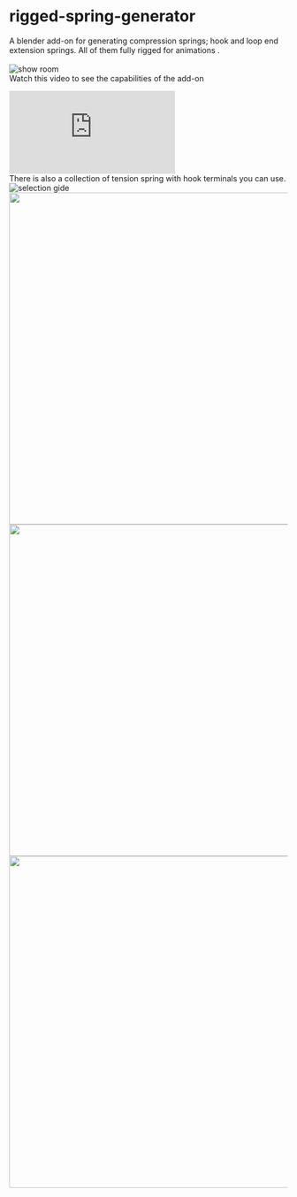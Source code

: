 # rigged-spring-generator
A blender add-on for generating compression springs; hook and loop end extension springs. All of them fully rigged for animations .<br><br>
<img alt="show room" src="https://user-images.githubusercontent.com/110791809/227812730-108f8b3e-379a-4da8-86c4-0538fe0eacc0.png">
<br>
Watch this video to see the capabilities of the add-on
<br>

<iframe src="https://www.youtube.com/embed/HXCWZrS_VjM" title="YouTube video player" frameborder="0" allow="accelerometer; autoplay; clipboard-write; encrypted-media; gyroscope; picture-in-picture; web-share" allowfullscreen></iframe>
<br>
There is also a collection of tension spring with hook terminals you can use.
<br>
<img alt="selection gide" src="https://user-images.githubusercontent.com/110791809/227813521-c2498879-659d-41ba-9b0c-84897104c870.jpg">
<img alt="" src="" width="1200" height="600">
<img alt="" src="" width="1200" height="600">
<img alt="" src="" width="1200" height="600">
